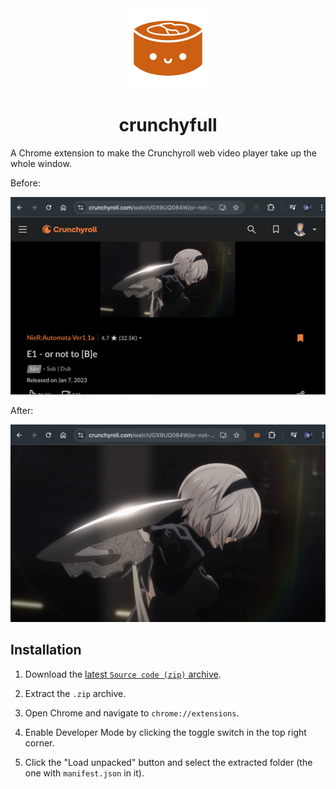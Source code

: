 
<center>
  <img src="img/icon128-on.png" />
  <h1> crunchyfull </h1>
</center>

A Chrome extension to make the Crunchyroll web video player take up the whole window.

Before:

![Chrome Screenshot - Off](docs/crunchyfull-off.png)

After:

![Chrome Screenshot - On](docs/crunchyfull-on.png)

## Installation

1. Download the [latest `Source code (zip)` archive](https://github.com/ryan-willis/crunchyfull/releases).

2. Extract the `.zip` archive.

3. Open Chrome and navigate to `chrome://extensions`.

4. Enable Developer Mode by clicking the toggle switch in the top right corner.

5. Click the "Load unpacked" button and select the extracted folder (the one with `manifest.json` in it).
